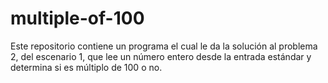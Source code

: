 # multiple-of-100
Este repositorio contiene un programa el cual le da la solución al problema 2, del escenario 1, que lee un número entero desde la entrada estándar y determina si es múltiplo de 100 o no. 
